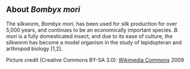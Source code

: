 About *Bombyx mori*
-------------------

The silkworm, *Bombyx mori*, has been used for silk production for over
5,000 years, and continues to be an economically important species. *B.
mori* is a fully domesticated insect, and due to its ease of culture,
the silkworm has become a model organism in the study of lepidopteran
and arthropod biology \[1,2\].

Picture credit (Creative Commons BY-SA 3.0): [Wikimedia
Commons](http://commons.wikimedia.org/wiki/File:Silkworms3000px.jpg)
2009
